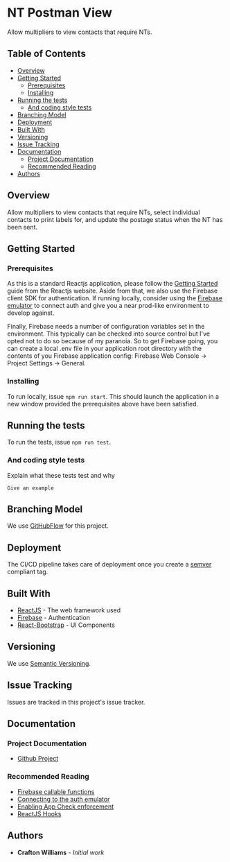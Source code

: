 # NT Postman View

Allow multipliers to view contacts that require NTs.

## Table of Contents

- [Overview](#markdown-header-overview)
- [Getting Started](#markdown-header-getting-started)
    - [Prerequisites](#markdown-header-prerequisites)
    - [Installing](#markdown-header-installing)
- [Running the tests](#markdown-header-running-the-tests) 
    - [And coding style tests](#markdown-header-and-coding-style-tests)
- [Branching Model](#markdown-header-branching-model)
- [Deployment](#markdown-header-deployment)
- [Built With](#markdown-header-built-with)
- [Versioning](#markdown-header-versioning)
- [Issue Tracking](#markdown-header-issue-tracking)
- [Documentation](#markdown-header-documentation)
    - [Project Documentation](#markdown-header-project-documentation)
    - [Recommended Reading](#markdown-header-recommended-reading)
- [Authors](#markdown-header-authors)

## Overview

Allow multipliers to view contacts that require NTs, select individual contacts to print labels for, and update the postage status when the NT has been sent. 

## Getting Started

### Prerequisites

As this is a standard Reactjs application, please follow the [Getting Started](https://reactjs.org/) guide from the Reactjs website. Aside from that, we also use the Firebase client SDK for
authentication. If running locally, consider using the [Firebase emulator](https://firebase.google.com/docs/emulator-suite/connect_auth) to connect auth and give you a near prod-like
environment to develop against.

Finally, Firebase needs a number of configuration variables set in the environment. This typically can be checked into source control but I've opted not to do so because of my paranoia.
So to get Firebase going, you can create a local .env file in your application root directory with the contents of you Firebase application config: Firebase Web Console -> Project Settings -> General.

### Installing

To run locally, issue `npm run start`. This should launch the application in a new window provided the prerequisites above have been satisfied.

## Running the tests

To run the tests, issue `npm run test`.

### And coding style tests

Explain what these tests test and why

```
Give an example
```

## Branching Model
We use [GitHubFlow](https://guides.github.com/introduction/flow/) for this project.

## Deployment

The CI/CD pipeline takes care of deployment once you create a [semver](https://semver.org/) compliant tag.

## Built With

* [ReactJS](https://reactjs.org/) - The web framework used
* [Firebase](https://firebase.google.com/) - Authentication
* [React-Bootstrap](https://react-bootstrap.github.io/) - UI Components

## Versioning

We use [Semantic Versioning](http://semver.org/).

## Issue Tracking

Issues are tracked in this project's issue tracker.

## Documentation

### Project Documentation

* [Github Project](https://github.com/orgs/mujde-aze/projects)

### Recommended Reading

* [Firebase callable functions](https://firebase.google.com/docs/functions/callable)
* [Connecting to the auth emulator](https://firebase.google.com/docs/emulator-suite/connect_auth)
* [Enabling App Check enforcement](https://firebase.google.com/docs/app-check/cloud-functions)
* [ReactJS Hooks](https://reactjs.org/docs/hooks-intro.html)

## Authors

* **Crafton Williams** - *Initial work*
